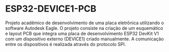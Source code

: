 # ESP32-DEVICE1-PCB
Projeto acadêmico de desenvolvimento de uma placa eletrônica utilizando o software Autodesk Eagle. O projeto consiste na criação de um esquemático e layout PCB que integra uma placa de desenvolvimento ESP32 DevKit V1 com um dispositivo externo (DEVICE1) criado manualmente. A comunicação entre os dispositivos é realizada através do protocolo SPI.
